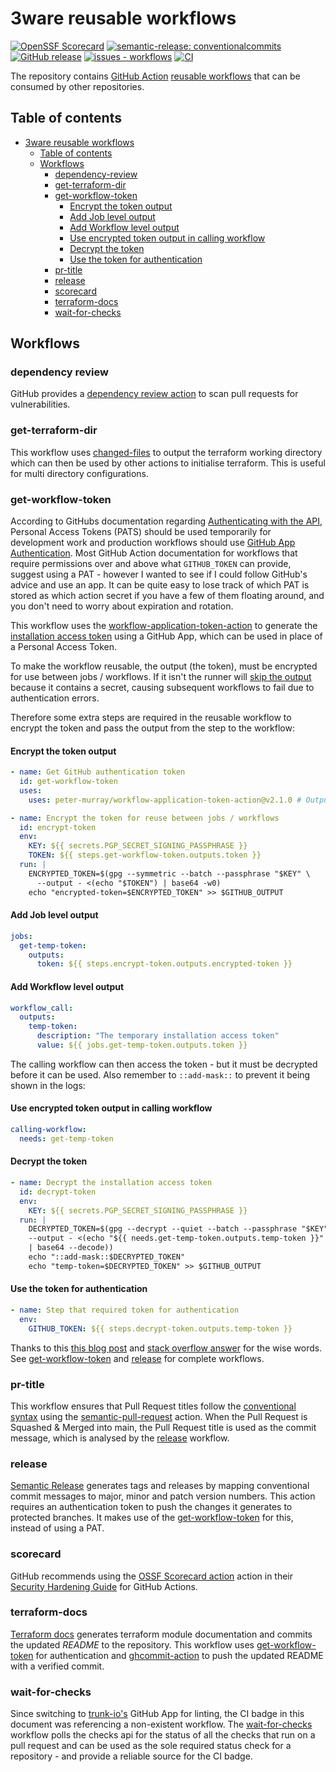 # 3ware reusable workflows

[![OpenSSF Scorecard](https://api.securityscorecards.dev/projects/github.com/3ware/workflows/badge)](https://api.securityscorecards.dev/projects/github.com/3ware/workflows) [![semantic-release: conventionalcommits](https://img.shields.io/badge/semantic--release-conventionalcommits-blue?logo=semantic-release)](https://github.com/semantic-release/semantic-release) [![GitHub release](https://img.shields.io/github/release/3ware/workflows?include_prereleases=&sort=semver&color=yellow)](https://github.com/3ware/workflows/releases/) [![issues - workflows](https://img.shields.io/github/issues/3ware/workflows)](https://github.com/3ware/workflows/issues) [![CI](https://img.shields.io/github/actions/workflow/status/3ware/workflows/lint.yaml?label=CI&logo=githubactions&logoColor=white)](https://github.com/3ware/workflows/actions/workflows/wait-for-checks.yaml)

The repository contains [GitHub Action](https://docs.github.com/en/actions) [reusable workflows](https://docs.github.com/en/actions/using-workflows/reusing-workflows) that can be consumed by other repositories.

## Table of contents

- [3ware reusable workflows](#3ware-reusable-workflows)
  - [Table of contents](#table-of-contents)
  - [Workflows](#workflows)
    - [dependency-review](#dependency-review)
    - [get-terraform-dir](#get-terraform-dir)
    - [get-workflow-token](#get-workflow-token)
      - [Encrypt the token output](#encrypt-the-token-output)
      - [Add Job level output](#add-job-level-output)
      - [Add Workflow level output](#add-workflow-level-output)
      - [Use encrypted token output in calling workflow](#use-encrypted-token-output-in-calling-workflow)
      - [Decrypt the token](#decrypt-the-token)
      - [Use the token for authentication](#use-the-token-for-authentication)
    - [pr-title](#pr-title)
    - [release](#release)
    - [scorecard](#scorecard)
    - [terraform-docs](#terraform-docs)
    - [wait-for-checks](#wait-for-checks)

## Workflows

### dependency review

GitHub provides a [dependency review action](https://github.com/actions/dependency-review-action) to scan pull requests for vulnerabilities.

### get-terraform-dir

This workflow uses [changed-files](https://github.com/tj-actions/changed-files) to output the terraform working directory which can then be used by other actions to initialise terraform. This is useful for multi directory configurations.

### get-workflow-token

According to GitHubs documentation regarding [Authenticating with the API](https://docs.github.com/en/authentication/keeping-your-account-and-data-secure/about-authentication-to-github#authenticating-with-the-api), Personal Access Tokens (PATS) should be used temporarily for development work and production workflows should use [GitHub App Authentication](https://docs.github.com/en/developers/apps/building-github-apps/authenticating-with-github-apps). Most GitHub Action documentation for workflows that require permissions over and above what `GITHUB_TOKEN` can provide, suggest using a PAT - however I wanted to see if I could follow GitHub's advice and use an app. It can be quite easy to lose track of which PAT is stored as which action secret if you have a few of them floating around, and you don't need to worry about expiration and rotation.

This workflow uses the [workflow-application-token-action](https://github.com/marketplace/actions/workflow-application-token-action) to generate the [installation access token](https://docs.github.com/en/developers/apps/building-github-apps/authenticating-with-github-apps#authenticating-as-an-installation) using a GitHub App, which can be used in place of a Personal Access Token.

To make the workflow reusable, the output (the token), must be encrypted for use between jobs / workflows. If it isn't the runner will [skip the output](https://docs.github.com/en/actions/using-jobs/defining-outputs-for-jobs#overview) because it contains a secret, causing subsequent workflows to fail due to authentication errors.

Therefore some extra steps are required in the reusable workflow to encrypt the token and pass the output from the step to the workflow:

#### Encrypt the token output

```yaml
- name: Get GitHub authentication token
  id: get-workflow-token
  uses:
    uses: peter-murray/workflow-application-token-action@v2.1.0 # Output is 'token'

- name: Encrypt the token for reuse between jobs / workflows
  id: encrypt-token
  env:
    KEY: ${{ secrets.PGP_SECRET_SIGNING_PASSPHRASE }}
    TOKEN: ${{ steps.get-workflow-token.outputs.token }}
  run: |
    ENCRYPTED_TOKEN=$(gpg --symmetric --batch --passphrase "$KEY" \
      --output - <(echo "$TOKEN") | base64 -w0)
    echo "encrypted-token=$ENCRYPTED_TOKEN" >> $GITHUB_OUTPUT
```

#### Add Job level output

```yaml
jobs:
  get-temp-token:
    outputs:
      token: ${{ steps.encrypt-token.outputs.encrypted-token }}
```

#### Add Workflow level output

```yaml
workflow_call:
  outputs:
    temp-token:
      description: "The temporary installation access token"
      value: ${{ jobs.get-temp-token.outputs.token }}
```

The calling workflow can then access the token - but it must be decrypted before it can be used. Also remember to `::add-mask::` to prevent it being shown in the logs:

#### Use encrypted token output in calling workflow

```yaml
calling-workflow:
  needs: get-temp-token
```

#### Decrypt the token

```yaml
- name: Decrypt the installation access token
  id: decrypt-token
  env:
    KEY: ${{ secrets.PGP_SECRET_SIGNING_PASSPHRASE }}
  run: |
    DECRYPTED_TOKEN=$(gpg --decrypt --quiet --batch --passphrase "$KEY" \
    --output - <(echo "${{ needs.get-temp-token.outputs.temp-token }}" \
    | base64 --decode))
    echo "::add-mask::$DECRYPTED_TOKEN"
    echo "temp-token=$DECRYPTED_TOKEN" >> $GITHUB_OUTPUT
```

#### Use the token for authentication

```yaml
- name: Step that required token for authentication
  env:
    GITHUB_TOKEN: ${{ steps.decrypt-token.outputs.temp-token }}
```

Thanks to this [this blog post](https://nitratine.net/blog/post/how-to-pass-secrets-between-runners-in-github-actions/) and [stack overflow answer](https://stackoverflow.com/a/75387551/18073694) for the wise words. See [get-workflow-token](https://github.com/3ware/workflows/blob/main/.github/workflows/get-workflow-token.yaml) and [release](https://github.com/3ware/workflows/blob/main/.github/workflows/semantic-release.yaml) for complete workflows.

### pr-title

This workflow ensures that Pull Request titles follow the [conventional syntax](https://www.conventionalcommits.org/en/v1.0.0-beta.2/) using the [semantic-pull-request](https://github.com/marketplace/actions/semantic-pull-request) action. When the Pull Request is Squashed & Merged into main, the Pull Request title is used as the commit message, which is analysed by the [release](#release) workflow.

### release

[Semantic Release](https://github.com/marketplace/actions/action-for-semantic-release) generates tags and releases by mapping conventional commit messages to major, minor and patch version numbers. This action requires an authentication token to push the changes it generates to protected branches. It makes use of the [get-workflow-token](#get-workflow-token) for this, instead of using a PAT.

### scorecard

GitHub recommends using the [OSSF Scorecard action](https://github.com/marketplace/actions/ossf-scorecard-action) action in their [Security Hardening Guide](https://docs.github.com/en/actions/security-for-github-actions/security-guides/security-hardening-for-github-actions#using-openssf-scorecards-to-secure-workflows) for GitHub Actions.

### terraform-docs

[Terraform docs](https://github.com/marketplace/actions/terraform-docs-gh-actions) generates terraform module documentation and commits the updated _README_ to the repository. This workflow uses [get-workflow-token](#get-workflow-token) for authentication and [ghcommit-action](https://github.com/planetscale/ghcommit-action) to push the updated README with a verified commit.

### wait-for-checks

Since switching to [trunk-io's](https://docs.trunk.io/code-quality/setup-and-installation/github-integration) GitHub App for linting, the CI badge in this document was referencing a non-existent workflow. The [wait-for-checks](https://github.com/poseidon/wait-for-status-checks) workflow polls the checks api for the status of all the checks that run on a pull request and can be used as the sole required status check for a repository - and provide a reliable source for the CI badge.
